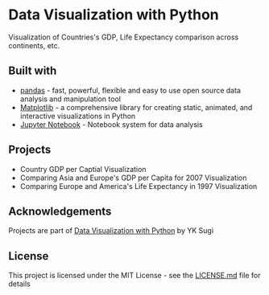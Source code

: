 # Data Visualization with Python

Visualization of Countries's GDP, Life Expectancy comparison across continents,  etc.

## Built with
+ [pandas](https://pandas.pydata.org/) - fast, powerful, flexible and easy to use open source data analysis and manipulation tool
+ [Matplotlib](https://matplotlib.org/) - a comprehensive library for creating static, animated, and interactive visualizations in Python
+ [Jupyter Notebook](https://jupyter.org/) - Notebook system for data analysis

## Projects
+ Country GDP per Captial Visualization
+ Comparing Asia and Europe's GDP per Capita for 2007 Visualization
+ Comparing Europe and America's Life Expectancy in 1997 Visualization

## Acknowledgements
Projects are part of [Data Visualization with Python](https://www.pluralsight.com/courses/data-visualization-with-python-introduction) by YK Sugi

## License
This project is licensed under the MIT License - see the [LICENSE.md](LICENSE.md) file for details
